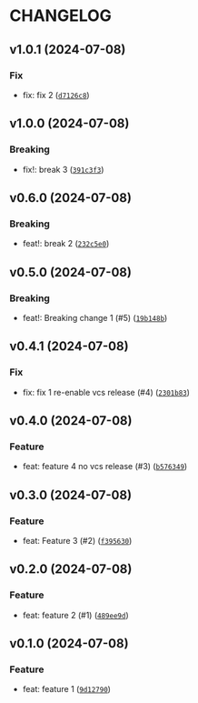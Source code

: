 # CHANGELOG

## v1.0.1 (2024-07-08)

### Fix

* fix: fix 2 ([`d7126c8`](https://github.com/iacabezasbaculima/semantic-release-python-sandbox/commit/d7126c8bfee45fc662effedc3ad96a3d869344e3))

## v1.0.0 (2024-07-08)

### Breaking

* fix!: break 3 ([`391c3f3`](https://github.com/iacabezasbaculima/semantic-release-python-sandbox/commit/391c3f35bf9a2b0baa3bd263e46174afa2b7f46b))

## v0.6.0 (2024-07-08)

### Breaking

* feat!: break 2 ([`232c5e0`](https://github.com/iacabezasbaculima/semantic-release-python-sandbox/commit/232c5e07aaed4a1e1c2e1e76c83d472e80207bfa))

## v0.5.0 (2024-07-08)

### Breaking

* feat!: Breaking change 1 (#5) ([`19b148b`](https://github.com/iacabezasbaculima/semantic-release-python-sandbox/commit/19b148b2a85c1e35eb54f81d9d22eff87ae85636))

## v0.4.1 (2024-07-08)

### Fix

* fix: fix 1 re-enable vcs release (#4) ([`2301b83`](https://github.com/iacabezasbaculima/semantic-release-python-sandbox/commit/2301b83b3ee52a69f50bb78e9452873668d12173))

## v0.4.0 (2024-07-08)

### Feature

* feat: feature 4 no vcs release (#3) ([`b576349`](https://github.com/iacabezasbaculima/semantic-release-python-sandbox/commit/b5763493ef1c7f35b6042d4f206d118259d6340b))

## v0.3.0 (2024-07-08)

### Feature

* feat: Feature 3 (#2) ([`f395630`](https://github.com/iacabezasbaculima/semantic-release-python-sandbox/commit/f3956306dc97b5bada3075393ae7ad39f5b9857f))

## v0.2.0 (2024-07-08)

### Feature

* feat: feature 2 (#1) ([`489ee9d`](https://github.com/iacabezasbaculima/semantic-release-python-sandbox/commit/489ee9d551d0f0c80ada81b3a8bd4ca52d2fdcf1))

## v0.1.0 (2024-07-08)

### Feature

* feat: feature 1 ([`9d12790`](https://github.com/iacabezasbaculima/semantic-release-python-sandbox/commit/9d127900ae701984413d641aa0fef8d63321ad47))
